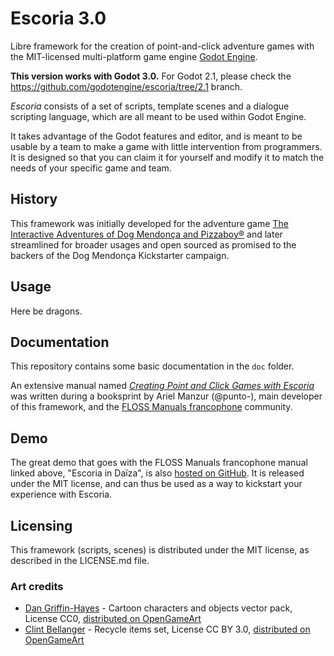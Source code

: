 # Escoria 3.0

Libre framework for the creation of point-and-click adventure games with
the MIT-licensed multi-platform game engine [Godot Engine](https://godotengine.org).

**This version works with Godot 3.0.** For Godot 2.1, please check the https://github.com/godotengine/escoria/tree/2.1 branch.

*Escoria* consists of a set of scripts, template scenes and a dialogue
scripting language, which are all meant to be used within Godot Engine.

It takes advantage of the Godot features and editor, and is meant to be
usable by a team to make a game with little intervention from programmers.
It is designed so that you can claim it for yourself and modify it to match
the needs of your specific game and team.

## History

This framework was initially developed for the adventure game
[The Interactive Adventures of Dog Mendonça and Pizzaboy®](http://store.steampowered.com/app/330420)
and later streamlined for broader usages and open sourced as promised
to the backers of the Dog Mendonça Kickstarter campaign.

## Usage

Here be dragons.

## Documentation

This repository contains some basic documentation in the `doc` folder.

An extensive manual named [*Creating Point and Click Games with Escoria*](https://fr.flossmanuals.net/creating-point-and-click-games-with-escoria/)
was written during a booksprint by Ariel Manzur (@punto-), main developer of this framework,
and the [FLOSS Manuals francophone](https://fr.flossmanuals.net/) community.

## Demo

The great demo that goes with the FLOSS Manuals francophone manual linked above,
"Escoria in Daïza", is also [hosted on GitHub](https://github.com/flossmanualsfr/escoria).
It is released under the MIT license, and can thus be used as a way to kickstart
your experience with Escoria.

## Licensing

This framework (scripts, scenes) is distributed under the MIT license,
as described in the LICENSE.md file.

### Art credits

- [Dan Griffin-Hayes](dangriffinhayes.com) - Cartoon characters and objects vector pack,
License CC0, [distributed on OpenGameArt](http://opengameart.org/content/cartoon-characters-and-objects-vector-pack)
- [Clint Bellanger](clintbellanger.net) - Recycle items set, License CC BY 3.0,
[distributed on OpenGameArt](http://opengameart.org/content/recycle-items-set)
